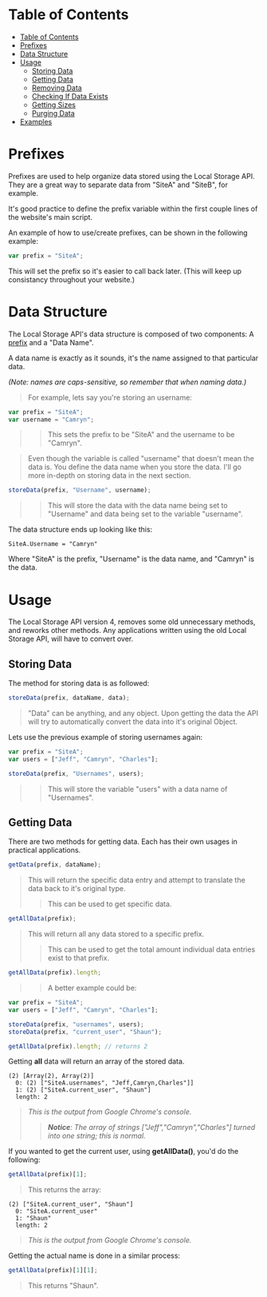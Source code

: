 Table of Contents
=================
   * [Table of Contents](#table-of-contents)
   * [Prefixes](#prefixes)
   * [Data Structure](#data-structure)
   * [Usage](#usage)
      * [Storing Data](#storing-data)
      * [Getting Data](#getting-data)
      * [Removing Data](#removing-data)
      * [Checking If Data Exists](#checking-if-data-exists)
      * [Getting Sizes](#getting-sizes)
      * [Purging Data](#purging-data)
   * [Examples](#examples)

Prefixes
========
Prefixes are used to help organize data stored using the Local Storage API. They are a great way to separate data from "SiteA" and "SiteB", for example.

It's good practice to define the prefix variable within the first couple lines of the website's main script.

An example of how to use/create prefixes, can be shown in the following example:

```javascript
var prefix = "SiteA";
```
This will set the prefix so it's easier to call back later. (This will keep up consistancy throughout your website.)

Data Structure
==============
The Local Storage API's data structure is composed of two components: A [prefix](#prefixes) and a "Data Name".

A data name is exactly as it sounds, it's the name assigned to that particular data.

*(Note: names are caps-sensitive, so remember that when naming data.)*
>For example, lets say you're storing an username:
```javascript
var prefix = "SiteA";
var username = "Camryn";
```
>> This sets the prefix to be "SiteA" and the username to be "Camryn".

> Even though the variable is called "username" that doesn't mean the data is. You define the data name when you store the data.
> I'll go more in-depth on storing data in the next section.
```javascript
storeData(prefix, "Username", username);
```
>> This will store the data with the data name being set to "Username" and data being set to the variable "username".

The data structure ends up looking like this:
```
SiteA.Username = "Camryn"
```
Where "SiteA" is the prefix, "Username" is the data name, and "Camryn" is the data.

Usage
=====
The Local Storage API version 4, removes some old unnecessary methods, and reworks other methods. Any applications written using the old Local Storage API, will have to convert over. 

Storing Data
------------
The method for storing data is as followed:
```javascript
storeData(prefix, dataName, data);
```
> "Data" can be anything, and any object. Upon getting the data the API will try to automatically convert the data into it's original Object.

Lets use the previous example of storing usernames again:

```javascript
var prefix = "SiteA";
var users = ["Jeff", "Camryn", "Charles"];

storeData(prefix, "Usernames", users);
```
>> This will store the variable "users" with a data name of "Usernames".

Getting Data
------------
There are two methods for getting data. Each has their own usages in practical applications.

```javascript
getData(prefix, dataName);
```

> This will return the specific data entry and attempt to translate the data back to it's original type.
>> This can be used to get specific data.

```javascript
getAllData(prefix);
```

> This will return all any data stored to a specific prefix.
>> This can be used to get the total amount individual data entries exist to that prefix.

```javascript
getAllData(prefix).length;
```

>> A better example could be:

```javascript
var prefix = "SiteA";
var users = ["Jeff", "Camryn", "Charles"];

storeData(prefix, "usernames", users);
storeData(prefix, "current_user", "Shaun");

getAllData(prefix).length; // returns 2
```

Getting **all** data will return an array of the stored data.
```
(2) [Array(2), Array(2)]
  0: (2) ["SiteA.usernames", "Jeff,Camryn,Charles"]]
  1: (2) ["SiteA.current_user", "Shaun"]
  length: 2
```
> _This is the output from Google Chrome's console._
>> _**Notice**: The array of strings ["Jeff","Camryn","Charles"] turned into one string; this is normal._

If you wanted to get the current user, using **getAllData()**, you'd do the following:
```javascript
getAllData(prefix)[1];
```
> This returns the array:
```
(2) ["SiteA.current_user", "Shaun"]
  0: "SiteA.current_user"
  1: "Shaun"
  length: 2
```
> _This is the output from Google Chrome's console._

Getting the actual name is done in a similar process:
```javascript
getAllData(prefix)[1][1];
```
> This returns "Shaun".

